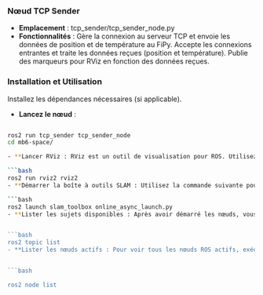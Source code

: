 ### Nœud TCP Sender

- **Emplacement**  : tcp_sender/tcp_sender_node.py
- **Fonctionnalités** :
Gère la connexion au serveur TCP et envoie les données de position et de température au FiPy.
Accepte les connexions entrantes et traite les données reçues (position et température).
Publie des marqueurs pour RViz en fonction des données reçues.
### Installation et Utilisation

Installez les dépendances nécessaires (si applicable).
- **Lancez le nœud**  :
 ```bash

ros2 run tcp_sender tcp_sender_node
cd mb6-space/

- **Lancer RViz : RViz est un outil de visualisation pour ROS. Utilisez la commande suivante pour le lancer **  :

 ```bash
ros2 run rviz2 rviz2
- **Démarrer la boîte à outils SLAM : Utilisez la commande suivante pour lancer le nœud de la boîte à outils SLAM en mode asynchrone **  :

```bash
ros2 launch slam_toolbox online_async_launch.py
- **Lister les sujets disponibles : Après avoir démarré les nœuds, vous pouvez lister les sujets ROS disponibles à l'aide de la commande suivante**  :


```bash
ros2 topic list
- **Lister les nœuds actifs : Pour voir tous les nœuds ROS actifs, exécutez la commande suivante**  :


```bash

 ros2 node list

